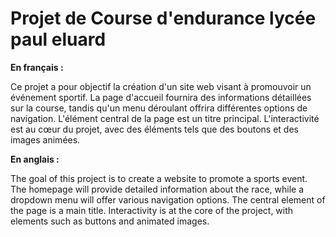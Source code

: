 # Projet de Course d'endurance lycée paul eluard

**En français :**

Ce projet a pour objectif la création d'un site web visant à promouvoir un événement sportif. La page d'accueil fournira des informations détaillées sur la course, tandis qu'un menu déroulant offrira différentes options de navigation. L'élément central de la page est un titre principal. L'interactivité est au cœur du projet, avec des éléments tels que des boutons et des images animées.

**En anglais :**

The goal of this project is to create a website to promote a sports event. The homepage will provide detailed information about the race, while a dropdown menu will offer various navigation options. The central element of the page is a main title. Interactivity is at the core of the project, with elements such as buttons and animated images.
